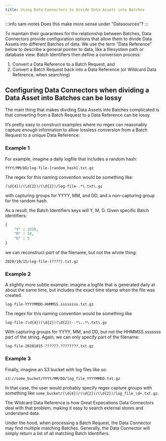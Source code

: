 ```yaml
---
title: Using Data Connectors to divide Data Assets into Batches
---
```



:::info sam-notes
Does this make more sense under "Datasources"?
:::

To maintain their guarantees for the relationship between Batches, Data Connectors provide configuration options that
allow them to divide Data Assets into different Batches of data. We use the term "Data Reference" below to describe a
general pointer to data, like a filesystem path or database view. Batch Identifiers then define a conversion process:

1. Convert a Data Reference to a Batch Request, and
1. Convert a Batch Request back into a Data Reference (or Wildcard Data Reference, when searching)

## Configuring Data Connectors when dividing a Data Asset into Batches can be lossy

The main thing that makes dividing Data Assets into Batches complicated is that converting from a Batch Request to a
Data Reference can be lossy.

It’s pretty easy to construct examples where no regex can reasonably capture enough information to allow lossless
conversion from a Batch Request to a unique Data Reference:

### Example 1

For example, imagine a daily logfile that includes a random hash:

`YYYY/MM/DD/log-file-[random_hash].txt.gz`

The regex for this naming convention would be something like:

`(\d{4})/(\d{2})/(\d{2})/log-file-.*\.txt\.gz`

with capturing groups for YYYY, MM, and DD, and a non-capturing group for the random hash.

As a result, the Batch Identifiers keys will Y, M, D. Given specific Batch Identifiers:

```python
{
    "Y" : 2020,
    "M" : 10,
    "D" : 5
}
```

we can reconstruct *part* of the filename, but not the whole thing:

`2020/10/15/log-file-[????].txt.gz`

### Example 2

A slightly more subtle example: imagine a logfile that is generated daily at about the same time, but includes the exact
time stamp when the file was created.

`log-file-YYYYMMDD-HHMMSS.ssssssss.txt.gz`

The regex for this naming convention would be something like

`log-file-(\d{4})(\d{2})(\d{2})-.*\..*\.txt\.gz`

With capturing groups for YYYY, MM, and DD, but not the HHMMSS.sssssss part of the string. Again, we can only specify
part of the filename:

`log-file-20201015-??????.????????.txt.gz`

### Example 3

Finally, imagine an S3 bucket with log files like so:

`s3://some_bucket/YYYY/MM/DD/log_file_YYYYMMDD.txt.gz`

In that case, the user would probably specify regex capture groups with something
like `some_bucket/(\d{4})/(\d{2})/(\d{2})/log_file_\d+.txt.gz`.

The Wildcard Data Reference is how Great Expecations Data Connectors deal with that problem, making it easy to search
external stores and understand data.

Under the hood, when processing a Batch Request, the Data Connector may find multiple matching Batches. Generally, the
Data Connector will simply return a list of all matching Batch Identifiers.
